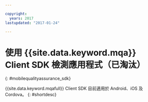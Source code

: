 ```yaml
---

copyright:
  years: 2017
lastupdated: "2017-01-24"

---
```


# 使用 {{site.data.keyword.mqa}} Client SDK 檢測應用程式（已淘汰）
{: #mobilequalityassurance_sdk}

{{site.data.keyword.mqafull}}
Client SDK 目前適用於 Android、iOS 及 Cordova。
{: #shortdesc}



